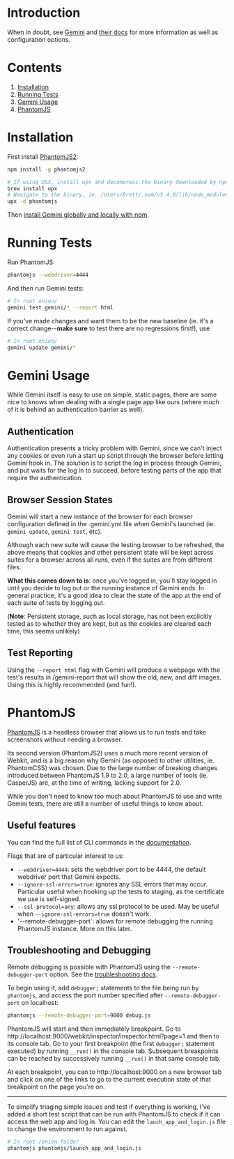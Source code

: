 Introduction
============

When in doubt, see [Gemini](https://github.com/gemini-testing/gemini) and [their docs](https://github.com/gemini-testing/gemini/tree/master/doc) for more information as well as configuration options.

Contents
========

  1. [Installation](#installation)
  1. [Running Tests](#running-tests)
  1. [Gemini Usage](#gemini-usage)
  1. [PhantomJS](#phantomjs)


Installation
============

First install [PhantomJS2](https://www.npmjs.com/package/phantomjs2):

```bash
npm install -g phantomjs2

# If using OSX, install upx and decompress the binary downloaded by npm manually:
brew install upx
# Navigate to the binary, ie. /Users/Brett/.nvm/v5.4.0/lib/node_modules/phantomjs2/lib/phantom/bin
upx -d phantomjs

```

Then [install Gemini globally and locally with npm](https://github.com/gemini-testing/gemini/blob/master/README.md#installation).


Running Tests
=============

Run PhantomJS:

```bash
phantomjs --webdriver=4444
```

And then run Gemini tests:

```bash
# In root onion/
gemini test gemini/* --report html
```

If you've made changes and want them to be the new baseline (ie. it's a correct change--**make sure** to test there are no regressions first!), use

```bash
# In root onion/
gemini update gemini/*
```


Gemini Usage
============

While Gemini itself is easy to use on simple, static pages, there are some nice to knows when dealing with a single page app like ours (where much of it is behind an authentication barrier as well).

Authentication
--------------

Authentication presents a tricky problem with Gemini, since we can't inject any cookies or even run a start up script through the browser before letting Gemini hook in. The solution is to script the log in process through Gemini, and put waits for the log in to succeed, before testing parts of the app that require the authentication.

Browser Session States
----------------------

Gemini will start a new instance of the browser for each browser configuration defined in the .gemini.yml file when Gemini's launched (ie. `gemini update`, `gemini test`, etc).

Although each new suite will cause the testing browser to be refreshed, the above means that cookies and other persistent state will be kept across suites for a browser across all runs, even if the suites are from different files.

**What this comes down to is**: once you've logged in, you'll stay logged in until you decide to log out or the running instance of Gemini ends. In general practice, it's a good idea to clear the state of the app at the end of each suite of tests by logging out.

(**Note**: Persistent storage, such as local storage, has not been explicitly tested as to whether they are kept, but as the cookies are cleared each time, this seems unlikely)

Test Reporting
--------------

Using the `--report html` flag with Gemini will produce a webpage with the test's results in /gemini-report that will show the old, new, and diff images. Using this is highly recommended (and fun!).


PhantomJS
=========

[PhantomJS](http://phantomjs.org/) is a headless browser that allows us to run tests and take screenshots without needing a browser.

Its second version (PhantomJS2) uses a much more recent version of Webkit, and is a big reason why Gemini (as opposed to other utilities, ie. PhantomCSS) was chosen. Due to the large number of breaking changes introduced between PhantomJS 1.9 to 2.0, a large number of tools (ie. CasperJS) are, at the time of writing, lacking support for 2.0.

While you don't need to know too much about PhantomJS to use and write Gemini tests, there are still a number of useful things to know about.

Useful features
---------------

You can find the full list of CLI commands in the [documentation](http://phantomjs.org/api/command-line.html).

Flags that are of particular interest to us:
 * `--webdriver=4444`: sets the webdriver port to be 4444, the default webdriver port that Gemini expects.
 * `--ignore-ssl-errors=true`: ignores any SSL errors that may occur. Particular useful when hooking up the tests to staging, as the certificate we use is self-signed.
 * `--ssl-protocol=any`: allows any ssl protocol to be used. May be useful when `--ignore-ssl-errors=true` doesn't work.
 * '--remote-debugger-port`: allows for remote debugging the running PhantomJS instance. More on this later.

Troubleshooting and Debugging
-----------------------------

Remote debugging is possible with PhantomJS using the `--remote-debugger-port` option. See the [troubleshooting docs](http://phantomjs.org/troubleshooting.html).

To begin using it, add `debugger;` statements to the file being run by `phantomjs`, and access the port number specified after `--remote-debugger-port` on localhost:

```bash
phantomjs --remote-debugger-port=9000 debug.js
```

PhantomJS will start and then immediately breakpoint. Go to http://localhost:9000/webkit/inspector/inspector.html?page=1 and then to its console tab. Go to your first breakpoint (the first `debugger;` statement executed) by running `__run()` in the console tab. Subsequent breakpoints can be reached by successively running `__run()` in that same console tab.

At each breakpoint, you can to http://localhost:9000 on a new browser tab and click on one of the links to go to the current execution state of that breakpoint on the page you're on.

---

To simplify triaging simple issues and test if everything is working, I've added a short test script that can be run with PhantomJS to check if it can access the web app and log in. You can edit the `lauch_app_and_login.js` file to change the environment to run against.

```bash
# In root /onion folder
phantomjs phantomjs/launch_app_and_login.js
```
